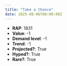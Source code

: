 ```yaml
---
title: "Take a Chance"
date: 2025-08-06T00:00:00Z
---
```

- **RAP**: 1831
- **Value**: -1
- **Demand level**: -1
- **Trend**: -1
- **Projected?**: True
- **Hyped?**: True
- **Rare?**: True
